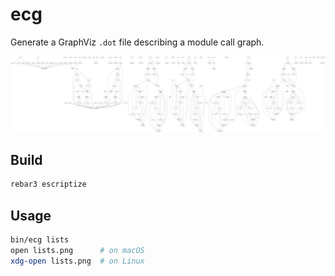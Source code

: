 # ecg

Generate a GraphViz `.dot` file describing a module call graph.

![Erlang lists module call graph](examples/lists-2inches.png)

## Build

```sh
rebar3 escriptize
```

## Usage

```sh
bin/ecg lists
open lists.png      # on macOS
xdg-open lists.png  # on Linux
```
